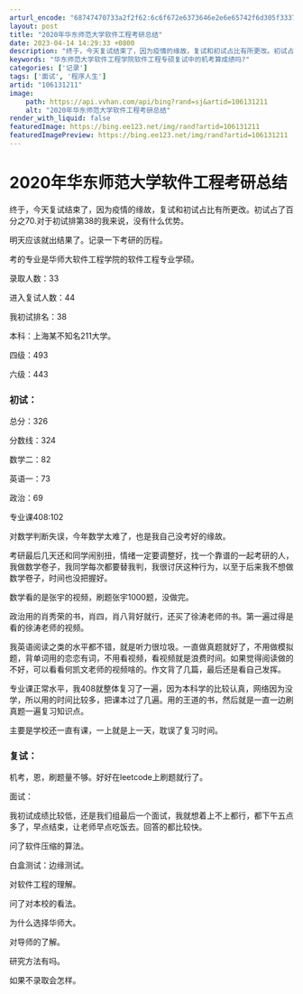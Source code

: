 ```yaml
---
arturl_encode: "68747470733a2f2f62:6c6f672e6373646e2e6e65742f6d305f33373930383431342f:61727469636c652f64657461696c732f313036313331323131"
layout: post
title: "2020年华东师范大学软件工程考研总结"
date: 2023-04-14 14:29:33 +0800
description: "终于，今天复试结束了，因为疫情的缘故，复试和初试占比有所更改。初试占了百分之70.对于初试排第38的"
keywords: "华东师范大学软件工程学院软件工程专硕复试中的机考算成绩吗?"
categories: ['记录']
tags: ['面试', '程序人生']
artid: "106131211"
image:
    path: https://api.vvhan.com/api/bing?rand=sj&artid=106131211
    alt: "2020年华东师范大学软件工程考研总结"
render_with_liquid: false
featuredImage: https://bing.ee123.net/img/rand?artid=106131211
featuredImagePreview: https://bing.ee123.net/img/rand?artid=106131211
---
```


# 2020年华东师范大学软件工程考研总结

终于，今天复试结束了，因为疫情的缘故，复试和初试占比有所更改。初试占了百分之70.对于初试排第38的我来说，没有什么优势。
  
明天应该就出结果了。记录一下考研的历程。
  
考的专业是华师大软件工程学院的软件工程专业学硕。

录取人数：33
  
进入复试人数：44
  
我初试排名：38

本科：上海某不知名211大学。
  
四级：493
  
六级：443

### 初试：

总分：326
  
分数线：324
  
数学二：82
  
英语一：73
  
政治：69
  
专业课408:102

对数学判断失误，今年数学太难了，也是我自己没考好的缘故。
  
考研最后几天还和同学闹别扭，情绪一定要调整好，找一个靠谱的一起考研的人，我做数学卷子，我同学每次都要替我判，我很讨厌这种行为，以至于后来我不想做数学卷子，时间也没把握好。
  
数学看的是张宇的视频，刷题张宇1000题，没做完。

政治用的肖秀荣的书，肖四，肖八背好就行，还买了徐涛老师的书。第一遍过得是看的徐涛老师的视频。

我英语阅读之类的水平都不错，就是听力很垃圾。一直做真题就好了，不用做模拟题，背单词用的恋恋有词，不用看视频，看视频就是浪费时间。如果觉得阅读做的不好，可以看看何凯文老师的视频啥的。作文背了几篇，最后还是看自己发挥。

专业课正常水平，我408就整体复习了一遍，因为本科学的比较认真，网络因为没学，所以用的时间比较多，把课本过了几遍。用的王道的书，然后就是一直一边刷真题一遍复习知识点。

主要是学校还一直有课，一上就是上一天，耽误了复习时间。

### 复试：

机考，恩，刷题量不够。好好在leetcode上刷题就行了。
  
面试：
  
我初试成绩比较低，还是我们组最后一个面试，我就想着上不上都行，都下午五点多了，早点结束，让老师早点吃饭去。回答的都比较快。
  
问了软件压缩的算法。
  
白盒测试：边缘测试。
  
对软件工程的理解。
  
问了对本校的看法。
  
为什么选择华师大。
  
对导师的了解。
  
研究方法有吗。
  
如果不录取会怎样。